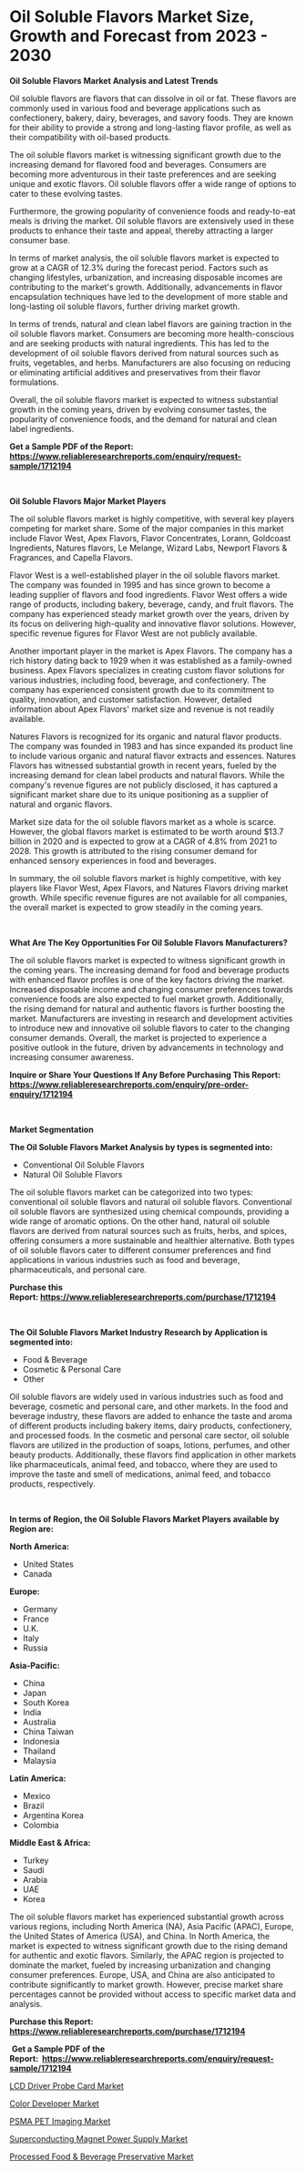 <p><h1>Oil Soluble Flavors Market Size, Growth and Forecast from 2023 - 2030</h1></p><p><strong>Oil Soluble Flavors Market Analysis and Latest Trends</strong></p>
<p><p>Oil soluble flavors are flavors that can dissolve in oil or fat. These flavors are commonly used in various food and beverage applications such as confectionery, bakery, dairy, beverages, and savory foods. They are known for their ability to provide a strong and long-lasting flavor profile, as well as their compatibility with oil-based products.</p><p>The oil soluble flavors market is witnessing significant growth due to the increasing demand for flavored food and beverages. Consumers are becoming more adventurous in their taste preferences and are seeking unique and exotic flavors. Oil soluble flavors offer a wide range of options to cater to these evolving tastes.</p><p>Furthermore, the growing popularity of convenience foods and ready-to-eat meals is driving the market. Oil soluble flavors are extensively used in these products to enhance their taste and appeal, thereby attracting a larger consumer base.</p><p>In terms of market analysis, the oil soluble flavors market is expected to grow at a CAGR of 12.3% during the forecast period. Factors such as changing lifestyles, urbanization, and increasing disposable incomes are contributing to the market's growth. Additionally, advancements in flavor encapsulation techniques have led to the development of more stable and long-lasting oil soluble flavors, further driving market growth.</p><p>In terms of trends, natural and clean label flavors are gaining traction in the oil soluble flavors market. Consumers are becoming more health-conscious and are seeking products with natural ingredients. This has led to the development of oil soluble flavors derived from natural sources such as fruits, vegetables, and herbs. Manufacturers are also focusing on reducing or eliminating artificial additives and preservatives from their flavor formulations.</p><p>Overall, the oil soluble flavors market is expected to witness substantial growth in the coming years, driven by evolving consumer tastes, the popularity of convenience foods, and the demand for natural and clean label ingredients.</p></p>
<p><strong>Get a Sample PDF of the Report:&nbsp; <a href="https://www.reliableresearchreports.com/enquiry/request-sample/1712194">https://www.reliableresearchreports.com/enquiry/request-sample/1712194</a></strong></p>
<p>&nbsp;</p>
<p><strong>Oil Soluble Flavors Major Market Players</strong></p>
<p><p>The oil soluble flavors market is highly competitive, with several key players competing for market share. Some of the major companies in this market include Flavor West, Apex Flavors, Flavor Concentrates, Lorann, Goldcoast Ingredients, Natures flavors, Le Melange, Wizard Labs, Newport Flavors & Fragrances, and Capella Flavors.</p><p>Flavor West is a well-established player in the oil soluble flavors market. The company was founded in 1995 and has since grown to become a leading supplier of flavors and food ingredients. Flavor West offers a wide range of products, including bakery, beverage, candy, and fruit flavors. The company has experienced steady market growth over the years, driven by its focus on delivering high-quality and innovative flavor solutions. However, specific revenue figures for Flavor West are not publicly available.</p><p>Another important player in the market is Apex Flavors. The company has a rich history dating back to 1929 when it was established as a family-owned business. Apex Flavors specializes in creating custom flavor solutions for various industries, including food, beverage, and confectionery. The company has experienced consistent growth due to its commitment to quality, innovation, and customer satisfaction. However, detailed information about Apex Flavors' market size and revenue is not readily available.</p><p>Natures Flavors is recognized for its organic and natural flavor products. The company was founded in 1983 and has since expanded its product line to include various organic and natural flavor extracts and essences. Natures Flavors has witnessed substantial growth in recent years, fueled by the increasing demand for clean label products and natural flavors. While the company's revenue figures are not publicly disclosed, it has captured a significant market share due to its unique positioning as a supplier of natural and organic flavors.</p><p>Market size data for the oil soluble flavors market as a whole is scarce. However, the global flavors market is estimated to be worth around $13.7 billion in 2020 and is expected to grow at a CAGR of 4.8% from 2021 to 2028. This growth is attributed to the rising consumer demand for enhanced sensory experiences in food and beverages.</p><p>In summary, the oil soluble flavors market is highly competitive, with key players like Flavor West, Apex Flavors, and Natures Flavors driving market growth. While specific revenue figures are not available for all companies, the overall market is expected to grow steadily in the coming years.</p></p>
<p>&nbsp;</p>
<p><strong>What Are The Key Opportunities For Oil Soluble Flavors Manufacturers?</strong></p>
<p><p>The oil soluble flavors market is expected to witness significant growth in the coming years. The increasing demand for food and beverage products with enhanced flavor profiles is one of the key factors driving the market. Increased disposable income and changing consumer preferences towards convenience foods are also expected to fuel market growth. Additionally, the rising demand for natural and authentic flavors is further boosting the market. Manufacturers are investing in research and development activities to introduce new and innovative oil soluble flavors to cater to the changing consumer demands. Overall, the market is projected to experience a positive outlook in the future, driven by advancements in technology and increasing consumer awareness.</p></p>
<p><strong>Inquire or Share Your Questions If Any Before Purchasing This Report: <a href="https://www.reliableresearchreports.com/enquiry/pre-order-enquiry/1712194">https://www.reliableresearchreports.com/enquiry/pre-order-enquiry/1712194</a></strong></p>
<p>&nbsp;</p>
<p><strong>Market Segmentation</strong></p>
<p><strong>The Oil Soluble Flavors Market Analysis by types is segmented into:</strong></p>
<p><ul><li>Conventional Oil Soluble Flavors</li><li>Natural Oil Soluble Flavors</li></ul></p>
<p><p>The oil soluble flavors market can be categorized into two types: conventional oil soluble flavors and natural oil soluble flavors. Conventional oil soluble flavors are synthesized using chemical compounds, providing a wide range of aromatic options. On the other hand, natural oil soluble flavors are derived from natural sources such as fruits, herbs, and spices, offering consumers a more sustainable and healthier alternative. Both types of oil soluble flavors cater to different consumer preferences and find applications in various industries such as food and beverage, pharmaceuticals, and personal care.</p></p>
<p><strong>Purchase this Report:&nbsp;<a href="https://www.reliableresearchreports.com/purchase/1712194">https://www.reliableresearchreports.com/purchase/1712194</a></strong></p>
<p>&nbsp;</p>
<p><strong>The Oil Soluble Flavors Market Industry Research by Application is segmented into:</strong></p>
<p><ul><li>Food & Beverage</li><li>Cosmetic & Personal Care</li><li>Other</li></ul></p>
<p><p>Oil soluble flavors are widely used in various industries such as food and beverage, cosmetic and personal care, and other markets. In the food and beverage industry, these flavors are added to enhance the taste and aroma of different products including bakery items, dairy products, confectionery, and processed foods. In the cosmetic and personal care sector, oil soluble flavors are utilized in the production of soaps, lotions, perfumes, and other beauty products. Additionally, these flavors find application in other markets like pharmaceuticals, animal feed, and tobacco, where they are used to improve the taste and smell of medications, animal feed, and tobacco products, respectively.</p></p>
<p>&nbsp;</p>
<p><strong>In terms of Region, the Oil Soluble Flavors Market Players available by Region are:</strong></p>
<p>
    <p> <strong> North America: </strong>
        <ul>
            <li>United States</li>
            <li>Canada</li>
        </ul>
        </p> 
    <p> <strong> Europe: </strong>
        <ul>
            <li>Germany</li>
            <li>France</li>
            <li>U.K.</li>
            <li>Italy</li>
            <li>Russia</li>
        </ul>
        </p> 
    <p> <strong> Asia-Pacific: </strong>
        <ul>
            <li>China</li>
            <li>Japan</li>
            <li>South Korea</li>
            <li>India</li>
            <li>Australia</li>
            <li>China Taiwan</li>
            <li>Indonesia</li>
            <li>Thailand</li>
            <li>Malaysia</li>
        </ul>
        </p> 
    <p> <strong> Latin America: </strong>
        <ul>
            <li>Mexico</li>
            <li>Brazil</li>
            <li>Argentina Korea</li>
            <li>Colombia</li>
        </ul>
        </p> 
    <p> <strong> Middle East & Africa: </strong>
        <ul>
            <li>Turkey</li>
            <li>Saudi</li>
            <li>Arabia</li>
            <li>UAE</li>
            <li>Korea</li>
        </ul>
    </p>
    </p>
<p><p>The oil soluble flavors market has experienced substantial growth across various regions, including North America (NA), Asia Pacific (APAC), Europe, the United States of America (USA), and China. In North America, the market is expected to witness significant growth due to the rising demand for authentic and exotic flavors. Similarly, the APAC region is projected to dominate the market, fueled by increasing urbanization and changing consumer preferences. Europe, USA, and China are also anticipated to contribute significantly to market growth. However, precise market share percentages cannot be provided without access to specific market data and analysis.</p></p>
<p><strong>Purchase this Report: <a href="https://www.reliableresearchreports.com/purchase/1712194">https://www.reliableresearchreports.com/purchase/1712194</a></strong></p>
<p>&nbsp;<strong>Get a Sample PDF of the Report:&nbsp;&nbsp;<a href="https://www.reliableresearchreports.com/enquiry/request-sample/1712194">https://www.reliableresearchreports.com/enquiry/request-sample/1712194</a></strong></p>
<p><strong></strong></p>
<p><p><a href="https://issuu.com/reportprime-2/docs/lcd-driver-probe-card-market-size-2030.pptx?fr=xKAE9_zU1NQ">LCD Driver Probe Card Market</a></p><p><a href="https://github.com/Chiragrp26/Market-Research-Report-List-1/blob/main/color-developer-market.md">Color Developer Market</a></p><p><a href="https://github.com/santosh758595/Market-Research-Report-List-1/blob/main/psma-pet-imaging-market.md">PSMA PET Imaging Market</a></p><p><a href="https://issuu.com/reportprime-2/docs/superconducting-magnet-power-supply-market-size-20?fr=xKAE9_zU1NQ">Superconducting Magnet Power Supply Market</a></p><p><a href="https://medium.com/@soloncarter2662/processed-food-beverage-preservative-market-competitive-analysis-market-trends-and-forecast-to-622bfbaa7a0a">Processed Food & Beverage Preservative Market</a></p></p>